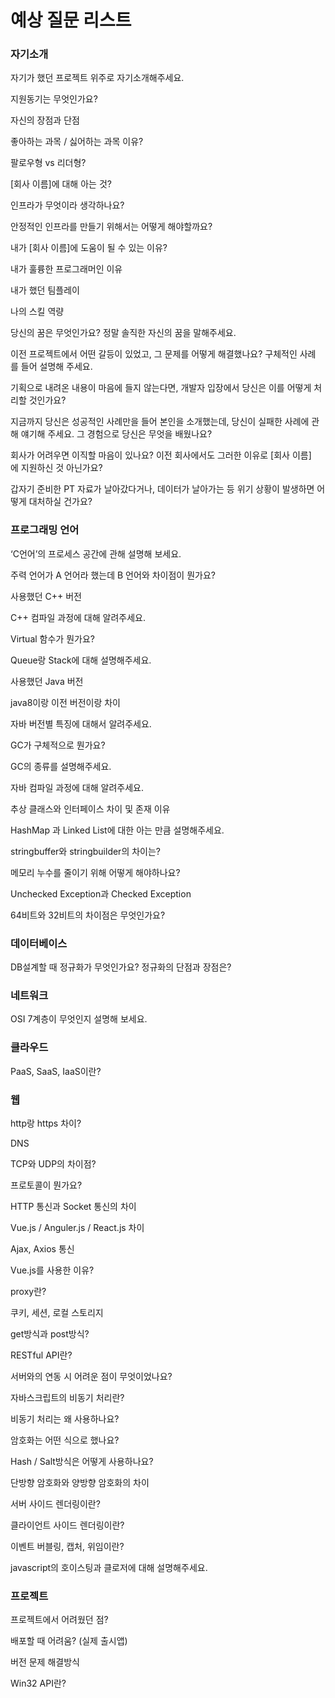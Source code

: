 # 예상 질문 리스트

### **자기소개**

자기가 했던 프로젝트 위주로 자기소개해주세요.

지원동기는 무엇인가요?

자신의 장점과 단점

좋아하는 과목 / 싫어하는 과목 이유?

팔로우형 vs 리더형?

[회사 이름]에 대해 아는 것?

인프라가 무엇이라 생각하나요?

안정적인 인프라를 만들기 위해서는 어떻게 해야할까요?

내가 [회사 이름]에 도움이 될 수 있는 이유?

내가 훌륭한 프로그래머인 이유

내가 했던 팀플레이

나의 스킬 역량

당신의 꿈은 무엇인가요? 정말 솔직한 자신의 꿈을 말해주세요.

이전 프로젝트에서 어떤 갈등이 있었고, 그 문제를 어떻게 해결했나요? 구체적인 사례를 들어 설명해 주세요.

기획으로 내려온 내용이 마음에 들지 않는다면, 개발자 입장에서 당신은 이를 어떻게 처리할 것인가요?

지금까지 당신은 성공적인 사례만을 들어 본인을 소개했는데, 당신이 실패한 사례에 관해 얘기해 주세요. 그 경험으로 당신은 무엇을 배웠나요?

회사가 어려우면 이직할 마음이 있나요? 이전 회사에서도 그러한 이유로 [회사 이름]에 지원하신 것 아닌가요?

갑자기 준비한 PT 자료가 날아갔다거나, 데이터가 날아가는 등 위기 상황이 발생하면 어떻게 대처하실 건가요?

### **프로그래밍 언어**

‘C언어’의 프로세스 공간에 관해 설명해 보세요.

주력 언어가 A 언어라 했는데 B 언어와 차이점이 뭔가요?

사용했던 C++ 버전

C++ 컴파일 과정에 대해 알려주세요.

Virtual 함수가 뭔가요?

Queue랑 Stack에 대해 설명해주세요.

사용했던 Java 버전

java8이랑 이전 버전이랑 차이

자바 버전별 특징에 대해서 알려주세요.

GC가 구체적으로 뭔가요?

GC의 종류를 설명해주세요.

자바 컴파일 과정에 대해 알려주세요.

추상 클래스와 인터페이스 차이 및 존재 이유

HashMap 과 Linked List에 대한 아는 만큼 설명해주세요.

stringbuffer와 stringbuilder의 차이는?

메모리 누수를 줄이기 위해 어떻게 해야하나요?

Unchecked Exception과 Checked Exception

64비트와 32비트의 차이점은 무엇인가요?

### **데이터베이스**

DB설계할 때 정규화가 무엇인가요? 정규화의 단점과 장점은?

### **네트워크**

OSI 7계층이 무엇인지 설명해 보세요.

### **클라우드**

PaaS, SaaS, IaaS이란?

### **웹**

http랑 https 차이?

DNS

TCP와 UDP의 차이점?

프로토콜이 뭔가요?

HTTP 통신과 Socket 통신의 차이

Vue.js / Anguler.js / React.js 차이

Ajax, Axios 통신

Vue.js를 사용한 이유?

proxy란?

쿠키, 세션, 로컬 스토리지

get방식과 post방식?

RESTful API란?

서버와의 연동 시 어려운 점이 무엇이었나요?

자바스크립트의 비동기 처리란?

비동기 처리는 왜 사용하나요?

암호화는 어떤 식으로 했나요?

Hash / Salt방식은 어떻게 사용하나요?

단방향 암호화와 양방향 암호화의 차이

서버 사이드 렌더링이란?

클라이언트 사이드 렌더링이란?

이벤트 버블링, 캡처, 위임이란?

javascript의 호이스팅과 클로저에 대해 설명해주세요.

### **프로젝트**

프로젝트에서 어려웠던 점?

배포할 때 어려움? (실제 출시앱)

버전 문제 해결방식

Win32 API란?
